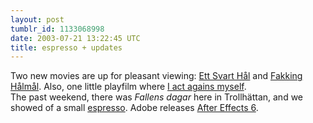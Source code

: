 ```yaml
---
layout: post
tumblr_id: 1133068998
date: 2003-07-21 13:22:45 UTC
title: espresso + updates
---
```


Two new movies are up for pleasant viewing: <a href="movie_030718_ettsvarthal.asp">Ett Svart Hål</a> and <a href="movie_030712_fakkinghalmal.asp">Fakking Hålmål</a>. Also, one little playfilm where <a href="javascript:movieplayer('http://212.37.105.37/inc/r/mocotest_high.mov','Basic%20MoCo%20test',420,236)">I act agains myself</a>.
<br/>
The past weekend, there was <i>Fallens dagar</i> here in Trollhättan, and we showed of a small <a href="http://flajm.com/espresso/" target="_blank">espresso</a>. Adobe releases <a href="http://www.adobe.com/products/aftereffects/" target="_blank">After Effects 6</a>.
